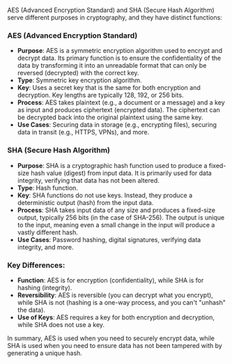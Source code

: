 AES (Advanced Encryption Standard) and SHA (Secure Hash Algorithm) serve different purposes in cryptography, and they have distinct functions:

### AES (Advanced Encryption Standard)
- **Purpose**: AES is a symmetric encryption algorithm used to encrypt and decrypt data. Its primary function is to ensure the confidentiality of the data by transforming it into an unreadable format that can only be reversed (decrypted) with the correct key.
- **Type**: Symmetric key encryption algorithm.
- **Key**: Uses a secret key that is the same for both encryption and decryption. Key lengths are typically 128, 192, or 256 bits.
- **Process**: AES takes plaintext (e.g., a document or a message) and a key as input and produces ciphertext (encrypted data). The ciphertext can be decrypted back into the original plaintext using the same key.
- **Use Cases**: Securing data in storage (e.g., encrypting files), securing data in transit (e.g., HTTPS, VPNs), and more.

### SHA (Secure Hash Algorithm)
- **Purpose**: SHA is a cryptographic hash function used to produce a fixed-size hash value (digest) from input data. It is primarily used for data integrity, verifying that data has not been altered.
- **Type**: Hash function.
- **Key**: SHA functions do not use keys. Instead, they produce a deterministic output (hash) from the input data.
- **Process**: SHA takes input data of any size and produces a fixed-size output, typically 256 bits (in the case of SHA-256). The output is unique to the input, meaning even a small change in the input will produce a vastly different hash.
- **Use Cases**: Password hashing, digital signatures, verifying data integrity, and more.

### Key Differences:
- **Function**: AES is for encryption (confidentiality), while SHA is for hashing (integrity).
- **Reversibility**: AES is reversible (you can decrypt what you encrypt), while SHA is not (hashing is a one-way process, and you can't "unhash" the data).
- **Use of Keys**: AES requires a key for both encryption and decryption, while SHA does not use a key.

In summary, AES is used when you need to securely encrypt data, while SHA is used when you need to ensure data has not been tampered with by generating a unique hash.

<br>
